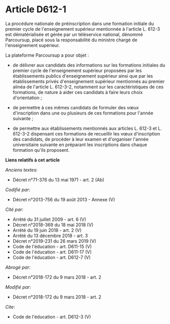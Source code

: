 # Article D612-1

La procédure nationale de préinscription dans une formation initiale du premier cycle de l'enseignement supérieur mentionnée
à l'article L. 612-3 est dématérialisée et gérée par un téléservice national, dénommé Parcoursup, placé sous la
responsabilité du ministre chargé de l'enseignement supérieur. 

La plateforme Parcoursup a pour objet :

- de délivrer aux candidats des informations sur les formations initiales du premier cycle de l'enseignement supérieur
proposées par les établissements publics d'enseignement supérieur ainsi que par les établissements privés d'enseignement
supérieur mentionnés au premier alinéa de l'article L. 612-3-2, notamment sur les caractéristiques de ces formations, de
nature à aider ces candidats à faire leurs choix d'orientation ;

- de permettre à ces mêmes candidats de formuler des vœux d'inscription dans une ou plusieurs de ces formations pour l'année
suivante ;

- de permettre aux établissements mentionnés aux articles L. 612-3 et L. 612-3-2 dispensant ces formations de recueillir les
vœux d'inscription des candidats, de procéder à leur examen et d'organiser l'année universitaire suivante en préparant les
inscriptions dans chaque formation qu'ils proposent.

**Liens relatifs à cet article**

_Anciens textes_:

  - Décret n°71-376 du 13 mai 1971 - art. 2 (Ab)

_Codifié par_:

  - Décret n°2013-756 du 19 août 2013 -  Annexe (V)

_Cité par_:

  - Arrêté du 31 juillet 2009 - art. 6 (V)
  - Décret n°2018-369 du 18 mai 2018 (V)
  - Arrêté du 19 juin 2018 - art. 2 (V)
  - Arrêté du 13 décembre 2018 - art. 3
  - Décret n°2019-231 du 26 mars 2019 (V)
  - Code de l'éducation - art. D611-15 (V)
  - Code de l'éducation - art. D611-17 (V)
  - Code de l'éducation - art. D612-7 (V)

_Abrogé par_:

  - Décret n°2018-172 du 9 mars 2018 - art. 2

_Modifié par_:

  - Décret n°2018-172 du 9 mars 2018 - art. 2

_Cite_:

  - Code de l'éducation - art. D612-3 (V)
